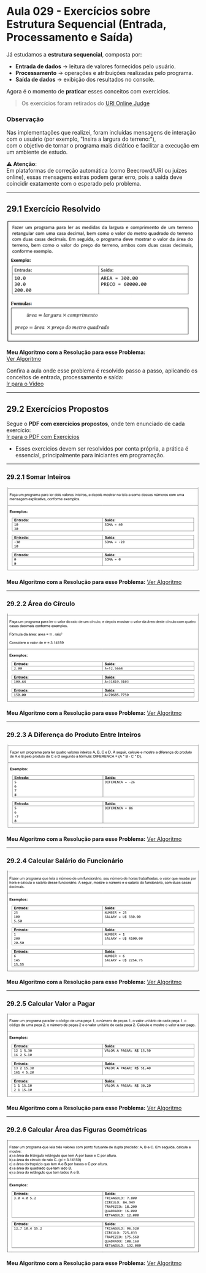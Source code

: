 # Aula 029 - Exercícios sobre Estrutura Sequencial (Entrada, Processamento e Saída)

Já estudamos a **estrutura sequencial**, composta por:

- **Entrada de dados** → leitura de valores fornecidos pelo usuário.  
- **Processamento** → operações e atribuições realizadas pelo programa.  
- **Saída de dados** → exibição dos resultados no console.  

Agora é o momento de **praticar** esses conceitos com exercícios.

> Os exercícios foram retirados do [URI Online Judge](https://www.urionlinejudge.com.br)

### Observação
Nas implementações que realizei, foram incluídas mensagens de interação com o usuário (por exemplo, "Insira a largura do terreno:"),  
com o objetivo de tornar o programa mais didático e facilitar a execução em um ambiente de estudo.  

**⚠️ Atenção**:  
Em plataformas de correção automática (como Beecrowd/URI ou juízes online), essas mensagens extras podem gerar erro, pois a saída deve coincidir exatamente com o esperado pelo problema.


---

## 29.1 Exercício Resolvido

![exercicio_resolvido](../../../imagens/imagem_aula029e030_exercicio_resolvido.png)

**Meu Algoritmo com a Resolução para esse Problema:**  
[Ver Algoritmo](../../../workspace/aula029e030_exercicio_resolvido01/src/Main.java)

Confira a aula onde esse problema é resolvido passo a passo, aplicando os conceitos de entrada, processamento e saída:  
[Ir para o Vídeo](https://www.youtube.com/watch?v=Ah1Y6d6deq0)

---

## 29.2 Exercícios Propostos

Segue o **PDF com exercícios propostos**, onde tem enunciado de cada exercício:  
[Ir para o PDF com Exercícios](../../../enunciados_dos_exercicios/lista01_exercicios_sobre_estrutura_sequencial.pdf)

- Esses exercícios devem ser resolvidos por conta própria, a prática é essencial, principalmente para iniciantes em programação.

---

### 29.2.1 Somar Inteiros

![Exercicio_proposto01_somar_inteiros](../../../imagens/imagem_aula029e030_exercicio_proposto01_somar_inteiros.png)

**Meu Algoritmo com a Resolução para esse Problema:**
[Ver Algoritmo](../../../workspace/aula029e030_exercicio_proposto01_somar_inteiros/src/Main.java)

---

### 29.2.2 Área do Círculo

![Exercicio_proposto02_area_circulo](../../../imagens/imagem_aula029e030_exercicio_proposto02_area_circulo.png)

**Meu Algoritmo com a Resolução para esse Problema:**
[Ver Algoritmo](../../../workspace/aula029e030_exercicio_proposto02_area_circulo/src/Main.java)

---

### 29.2.3 A Diferença do Produto Entre Inteiros

![Exercicio_proposto03_operacao_com_inteiros](../../../imagens/imagem_aula029e030_exercicio_proposto03_operacao_com_inteiros.png)

**Meu Algoritmo com a Resolução para esse Problema:**
[Ver Algoritmo](../../../workspace/aula029e030_exercicio_proposto03_diferenca_produto/src/Main.java)

---

### 29.2.4 Calcular Salário do Funcionário

![Exercicio_proposto04_calcular_salario](../../../imagens/imagem_aula029e030_exercicio_proposto04_calcular_salario.png)

**Meu Algoritmo com a Resolução para esse Problema:**
[Ver Algoritmo](../../../workspace/aula029e030_exercicio_proposto04_calcular_salario/src/Main.java)

---

### 29.2.5 Calcular Valor a Pagar

![Exercicio_proposto05_calcular_valor_a_pagar](../../../imagens/imagem_aula029e030_exercicio_proposto05_valor_a_pagar.png)

**Meu Algoritmo com a Resolução para esse Problema:**
[Ver Algoritmo](../../../workspace/aula029e030_exercicio_proposto05_valor_a_pagar/src/Main.java)

---

### 29.2.6 Calcular Área das Figuras Geométricas

![Exercicio_proposto06_area_figuras_geometricas](../../../imagens/imagem_aula029e030_exercicio_proposto06_areas_geometricas.png)

**Meu Algoritmo com a Resolução para esse Problema:**
[Ver Algoritmo](../../../workspace/aula029e030_exercicio_proposto06_areas_geometricas/src/Main.java)
